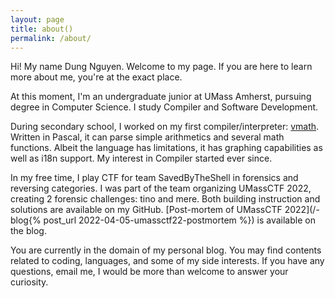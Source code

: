 ```yaml
---
layout: page
title: about()
permalink: /about/
---
```


Hi! My name Dung Nguyen. Welcome to my page.
If you are here to learn more about me, you're at the exact place.

At this moment, I'm an undergraduate junior at UMass Amherst, pursuing degree in
Computer Science. I study Compiler and Software Development.

During secondary school, I worked on my first compiler/interpreter:
[vmath](https://winux8yt3.github.io/vmath/).
Written in Pascal, it can parse simple arithmetics and several math functions.
Albeit the language has limitations, it has graphing capabilities as well as i18n support.
My interest in Compiler started ever since.

In my free time, I play CTF for team SavedByTheShell in forensics and reversing
categories.
I was part of the team organizing UMassCTF 2022, creating 2 forensic challenges:
tino and mere. Both building instruction and solutions are available on my GitHub.
[Post-mortem of UMassCTF 2022](/-blog{% post_url 2022-04-05-umassctf22-postmortem %})
is available on the blog.

You are currently in the domain of my personal blog. You may find contents
related to coding, languages, and some of my side interests.
If you have any questions, email me,
I would be more than welcome to answer your curiosity.
